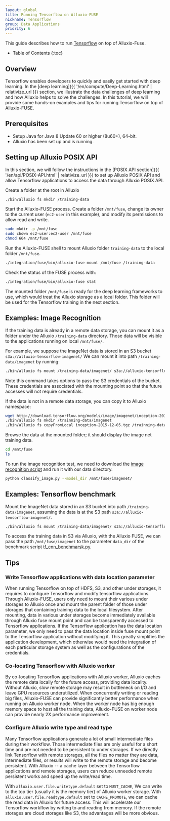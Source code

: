 ```yaml
---
layout: global
title: Running Tensorflow on Alluxio-FUSE
nickname: Tensorflow
group: Data Applications
priority: 6
---
```


This guide describes how to run [Tensorflow](https://www.tensorflow.org/) on top of Alluxio-Fuse.

* Table of Contents
{:toc}

## Overview

Tensorflow enables developers to quickly and easily get started with deep learning. 
In the [deep learning]({{ '/en/compute/Deep-Learning.html' | relativize_url }}) section, 
we illustrate the data challenges of deep learning and how Alluxio helps to solve
the challenges. In this tutorial, we will provide some hands-on examples and tips for running Tensorflow
on top of Alluxio-FUSE.

## Prerequisites

* Setup Java for Java 8 Update 60 or higher (8u60+), 64-bit.
* Alluxio has been set up and is running.

## Setting up Alluxio POSIX API

In this section, we will follow the instructions in the
[POSIX API section]({{ '/en/api/POSIX-API.html' | relativize_url }}) to set up Alluxio POSIX API
and allow Tensorflow applications to access the data through Alluxio POSIX API.

Create a folder at the root in Alluxio

```bash
./bin/alluxio fs mkdir /training-data
```

Start the Alluxio-FUSE process. Create a folder `/mnt/fuse`, change its
owner to the current user (`ec2-user` in this example), and modify its permissions to allow read and write.

```bash
sudo mkdir -p /mnt/fuse
sudo chown ec2-user:ec2-user /mnt/fuse
chmod 664 /mnt/fuse
```

Run the Alluxio-FUSE shell to mount Alluxio folder `training-data` to the local folder
`/mnt/fuse`.

```bash
./integration/fuse/bin/alluxio-fuse mount /mnt/fuse /training-data
```

Check the status of the FUSE process with:

```bash
./integration/fuse/bin/alluxio-fuse stat
```

The mounted folder `/mnt/fuse` is ready for the deep learning frameworks to use, which would treat the Alluxio
storage as a local folder. This folder will be used for the Tensorflow training in the next
section.

## Examples: Image Recognition

If the training data is already in a remote data storage, you can mount it as a folder under 
the Alluxio `/training-data` directory. Those data will be visible to the applications running on
local `/mnt/fuse/`.

For example, we suppose the ImageNet data is stored in an S3 bucket `s3a://alluxio-tensorflow-imagenet/` 
We can mount it into path `/training-data/imagenet` by running:

```bash
./bin/alluxio fs mount /training-data/imagenet/ s3a://alluxio-tensorflow-imagenet/ --option aws.accessKeyID=<ACCESS_KEY_ID> --option aws.secretKey=<SECRET_KEY>
```

Note this command takes options to pass the S3 credentials of the bucket. These credentials
are associated with the mounting point so that the future accesses will not require credentials.

If the data is not in a remote data storage, you can copy it to Alluxio namespace:

```bash
wget http://download.tensorflow.org/models/image/imagenet/inception-2015-12-05.tgz
./bin/alluxio fs mkdir /trainning-data/imagenet 
./bin/alluxio fs copyFromLocal inception-2015-12-05.tgz /trainning-data/imagenet 
```

Browse the data at the mounted folder; it should display the image net training data.

```bash
cd /mnt/fuse
ls
```

To run the image recognition test, we need to download the 
[image recognition script](https://github.com/tensorflow/models/tree/master/tutorials/image/imagenet)
and run it with our data directory.

```bash
python classify_image.py --model_dir /mnt/fuse/imagenet/
```

## Examples: Tensorflow benchmark

Mount the ImageNet data stored in an S3 bucket into path `/training-data/imagenet`,
assuming the data is at the S3 path `s3a://alluxio-tensorflow-imagenet/`.

```bash
./bin/alluxio fs mount /training-data/imagenet/ s3a://alluxio-tensorflow-imagenet/ --option aws.accessKeyID=<ACCESS_KEY_ID> --option aws.secretKey=<SECRET_KEY>
```

To access the training data in S3 via Alluxio, with the Alluxio FUSE,
we can pass the path `/mnt/fuse/imagenet` to the parameter `data_dir` of the benchmark
script [tf_cnn_benchmarsk.py](https://github.com/tensorflow/benchmarks/blob/master/scripts/tf_cnn_benchmarks/tf_cnn_benchmarks.py).

## Tips

### Write Tensorflow applications with data location parameter

When running Tensorflow on top of HDFS, S3, and other under storages, it requires to 
configure Tensorflow and modify tensorflow applications. Through Alluxio-FUSE,
users only need to mount their various under storages to Alluxio once and mount the 
parent folder of those under storages that containing training data to the local filesystem.
After mounting, data in various under storages become immediately available through Alluxio
fuse mount point and can be transparently accessed to Tensorflow applications.
If the Tensorflow application has the data location parameter, we only need to pass the 
data location inside fuse mount point to the Tensorflow application without modifying it.
This greatly simplifies the application development, which otherwise 
would need the integration of each particular storage
system as well as the configurations of the credentials.

### Co-locating Tensorflow with Alluxio worker

By co-locating Tensorflow applications with Alluxio worker, Alluxio caches the remote data
locally for the future access, providing data locality. Without Alluxio, slow remote
storage may result in bottleneck on I/O and leave GPU resources underutilized. 
When concurrently writing or reading big files, Alluxio-FUSE can provide significantly better
performance when running on Alluxio worker node. When the worker node has big enough memory space to 
host all the training data, Alluxio-FUSE on worker node can provide nearly 2X performance improvement.

### Configure Alluxio write type and read type

Many Tensorflow applications generate a lot of small intermediate files during their
workflow. Those intermediate files are only useful for a short time and are not needed to be 
persistent to under storages. If we directly link Tensorflow with remote storages, all the 
files no matter they are data, intermediate files, or results will write to the remote storage 
and become persistent. With Alluxio -- a cache layer between the Tensorflow applications and remote storages, 
users can reduce unneeded remote persistent works and speed up the write/read time.

With `alluxio.user.file.writetype.default` set to `MUST_CACHE`, We can write to the top tier (usually it is the memory tier) 
of Alluxio worker storage. With `alluxio.user.file.readtype.default` set to `CACHE_PROMOTE`, we can cache the read data in Alluxio 
for future access. This will accelerate our Tensorflow workflow by writing to and reading from memory. If the remote storages are cloud storages like S3, 
the advantages will be more obvious.
